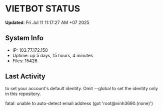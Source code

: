 # VIETBOT STATUS
**Updated**: Fri Jul 11 11:17:27 AM +07 2025

## System Info
- IP: 103.77.172.150
- Uptime: up 5 days, 15 hours, 4 minutes
- Files: 15426

## Last Activity

to set your account's default identity.
Omit --global to set the identity only in this repository.

fatal: unable to auto-detect email address (got 'root@vinh3690.(none)')
